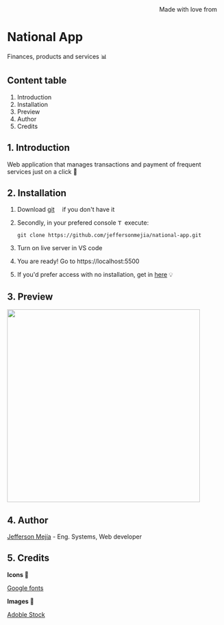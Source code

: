 <div align="right">
Made with love from <img src='https://i.postimg.cc/Mc25FLHJ/Flag-of-Ecuador.png' width='10'/> 
</div>

# **National App**

Finances, products and services 📊

## Content table

1. Introduction
2. Installation
3. Preview
4. Author
5. Credits

## 1. Introduction

Web application that manages transactions and payment of frequent services just on a click 📱

## 2. Installation

1. Download [git](https://git-scm.com/downloads) <img src='https://i.postimg.cc/4nGTxK8y/Git-Icon-1788-C.png' width="10"/> if you don't have it
2. Secondly, in your prefered console <img src='https://i.postimg.cc/GmBZnx3K/7560719.png' width="12" alt="Terminal freepik by Royyan Wijaya"/> execute:

   ```
   git clone https://github.com/jeffersonmejia/national-app.git
   ```

3. Turn on live server in VS code <img src='https://code.visualstudio.com/favicon.ico' width="10"/>

4. You are ready! Go to https://localhost:5500 <img src='https://i.postimg.cc/76PGf6WB/google-chrome-logo-png-0.png' width="12"/>

5. If you'd prefer access with no installation, get in [here](https://jeffersonmejia.github.io/national-app) 💡

## 3. Preview

<img src="https://i.postimg.cc/nVsLB6ZT/Frame-1.png" width="450"/>

## 4. Author

[Jefferson Mejía](https://jeffersonmejia.github.io/blog) - Eng. Systems, Web developer

## 5. Credits

**Icons 💎**

[Google fonts](https://fonts.google.com/about)

**Images 🌌**

[Adoble Stock](https://stock.adobe.com)
